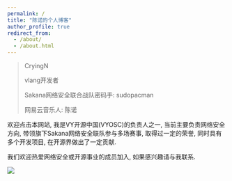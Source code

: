 ```yaml
---
permalink: /
title: "陈诺的个人博客"
author_profile: true
redirect_from: 
  - /about/
  - /about.html
---
```


> CryingN
>
> vlang开发者
>
> Sakana网络安全联合战队密码手: sudopacman
>
> 网易云音乐人: 陈诺

欢迎点击本网站, 我是VY开源中国(VYOSC)的负责人之一, 当前主要负责网络安全方向, 带领旗下Sakana网络安全联队参与多场赛事, 取得过一定的荣誉, 同时具有多个开发项目, 在开源界做出了一定贡献.

我们欢迎热爱网络安全或开源事业的成员加入, 如果感兴趣请与我联系.

<img src='https://gitee.com/sakana_ctf/vtf/raw/master/static/image/VYCMa.webp'>
